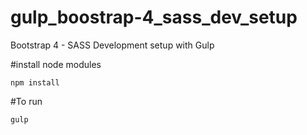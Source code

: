 # gulp_boostrap-4_sass_dev_setup
Bootstrap 4 - SASS Development setup with Gulp

#install node modules

`npm install`

#To run

`gulp`
